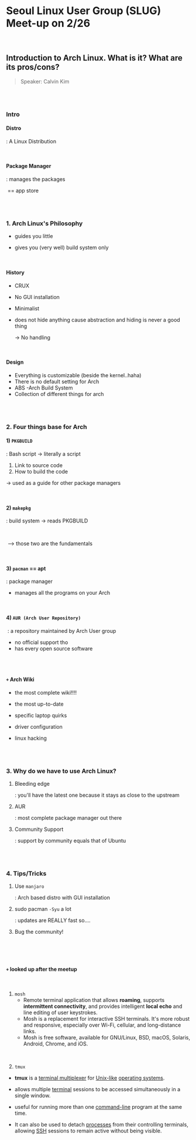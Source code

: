# Seoul Linux User Group (SLUG) Meet-up on 2/26

<br>

## Introduction to Arch Linux. What is it? What are its pros/cons?

> Speaker: Calvin Kim  

<br>

<br>

### Intro



#### Distro

: A Linux Distribution

<br>

#### Package Manager

: manages the packages

​    == app store

<br>

<br>

### 1. Arch Linux's Philosophy

- guides you little

- gives you (very well) build system only

  

  <br>

#### History

- CRUX

- No GUI installation
- Minimalist
- does not hide anything cause abstraction and hiding is never a good thing

  -> No handling

<br>

#### Design

- Everything is customizable (beside the kernel..haha)
- There is no default setting for Arch
- ABS -Arch Build System
- Collection of different things for arch

<br>

<br>

### 2. Four things base for Arch

#### 1) `PKGBUILD` 

: Bash script -> literally a script

1. Link to source code
2. How to build the code

  -> used as a guide for other package managers

<br>

#### 2) `makepkg`

  : build system -> reads PKGBUILD

<br>

​	--> those two are the fundamentals

<br>

#### 3) `pacman`   == apt

   : package manager

- manages all the programs on your Arch

<br>

#### 4) `AUR (Arch User Repository)`

​    : a repository maintained by Arch User group

- no official support tho
- has every open source software 

<br>

<br>

#### `+`  Arch Wiki

- the most complete wiki!!!!

- the most up-to-date

- specific laptop quirks

- driver configuration

- linux hacking

  <br>
  
  <br>

### 3. Why do we have to use Arch Linux?

1. Bleeding edge

   : you'll have the latest one because it stays as close to the upstream

2. AUR

   : most complete package manager out there

3. Community Support

   : support by community equals that of Ubuntu

<br>

<br>



### 4. Tips/Tricks

1. Use `manjaro`

   : Arch based distro with GUI installation

2. sudo pacman  `-Syu` a lot

   : updates are REALLY fast so....

3. Bug the community!

<br>

<br>

<br>





#### `+`   looked up after the meetup

<br>

1. `mosh`
   - Remote terminal application that allows **roaming**, supports **intermittent connectivity**, and provides intelligent **local echo** and line editing of user keystrokes.
   - Mosh is a replacement for interactive SSH terminals. It's more robust and responsive, especially over Wi-Fi, cellular, and long-distance links.
   - Mosh is free software, available for GNU/Linux, BSD, macOS, Solaris, Android, Chrome, and iOS.

<br>

2.  `tmux`
   
   - **tmux** is a [terminal multiplexer](https://en.wikipedia.org/wiki/Terminal_multiplexer) for [Unix-like](https://en.wikipedia.org/wiki/Unix-like) [operating systems](https://en.wikipedia.org/wiki/Operating_system). 
   
   - allows multiple [terminal](https://en.wikipedia.org/wiki/Computer_terminal) sessions to be accessed simultaneously in a single window. 
   - useful for running more than one [command-line](https://en.wikipedia.org/wiki/Command-line_interface) program at the same time. 
   - It can also be used to detach [processes](https://en.wikipedia.org/wiki/Process_(computing)) from their controlling terminals, allowing [SSH](https://en.wikipedia.org/wiki/Secure_Shell) sessions to remain active without being visible.

